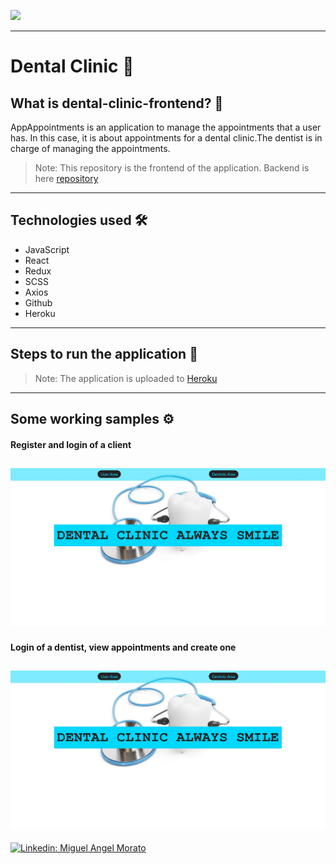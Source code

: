 ![](https://visitor-badge.glitch.me/badge?page_id=cheroki84.appappointmentsfrontend)

---
# Dental Clinic 🦷
## What is dental-clinic-frontend? 🤔
AppAppointments is an application to manage the appointments that a user has. In this case, it is about appointments for a dental clinic.The dentist is in charge of managing the appointments.
> Note: This repository is the frontend of the application.
> Backend is here [repository](https://github.com/Cheroki84/dental-clinic-backend-laravel)
---
## Technologies used 🛠️
- JavaScript
- React
- Redux
- SCSS
- Axios
- Github
- Heroku
---
## Steps to run the application 🚀
> Note: The application is uploaded to [Heroku](https://appappointmentsfrontend.herokuapp.com/)
---
## Some working samples ⚙️
#### Register and login of a client
![](src/img/captura_1.gif)
---
#### Login of a dentist, view appointments and create one
![](src/img/captura_2.gif)
---

[![Linkedin: Miguel Angel Morato](https://img.shields.io/badge/-Click_Me!-blue?style=flat-square&logo=Linkedin&logoColor=white&link=https://www.linkedin.com/in/anmol-p-singh/)](https://www.linkedin.com/in/miguelangelmorato84/)
